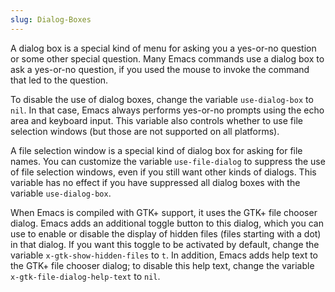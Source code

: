 ```yaml
---
slug: Dialog-Boxes
---
```


A dialog box is a special kind of menu for asking you a yes-or-no question or some other special question. Many Emacs commands use a dialog box to ask a yes-or-no question, if you used the mouse to invoke the command that led to the question.

To disable the use of dialog boxes, change the variable `use-dialog-box` to `nil`. In that case, Emacs always performs yes-or-no prompts using the echo area and keyboard input. This variable also controls whether to use file selection windows (but those are not supported on all platforms).

A file selection window is a special kind of dialog box for asking for file names. You can customize the variable `use-file-dialog` to suppress the use of file selection windows, even if you still want other kinds of dialogs. This variable has no effect if you have suppressed all dialog boxes with the variable `use-dialog-box`.

When Emacs is compiled with GTK+ support, it uses the GTK+ file chooser dialog. Emacs adds an additional toggle button to this dialog, which you can use to enable or disable the display of hidden files (files starting with a dot) in that dialog. If you want this toggle to be activated by default, change the variable `x-gtk-show-hidden-files` to `t`. In addition, Emacs adds help text to the GTK+ file chooser dialog; to disable this help text, change the variable `x-gtk-file-dialog-help-text` to `nil`.
